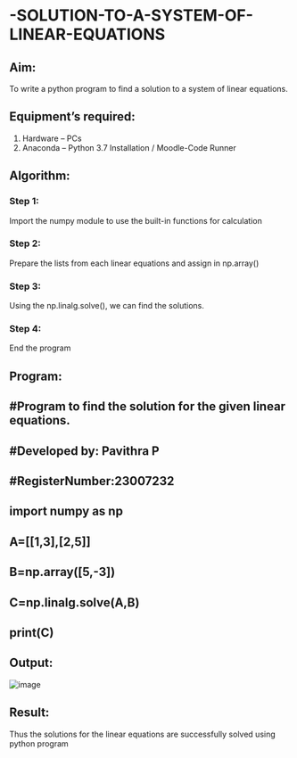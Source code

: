 # -SOLUTION-TO-A-SYSTEM-OF-LINEAR-EQUATIONS
## Aim:
To write a python program to find a solution to a system of linear equations.
## Equipment’s required:
1. 	Hardware – PCs
2. 	Anaconda – Python 3.7 Installation / Moodle-Code Runner
## Algorithm:
### Step 1: 
Import the numpy module to use the built-in functions for calculation
### Step 2: 
Prepare the lists from each linear equations and assign in np.array()
### Step 3: 
Using the np.linalg.solve(), we can find the solutions.
### Step 4: 
End the program
## Program:
## #Program to find the solution for the given linear equations.
## #Developed by: Pavithra P
## #RegisterNumber:23007232
## import numpy as np
## A=[[1,3],[2,5]]
## B=np.array([5,-3])
## C=np.linalg.solve(A,B)
## print(C)



## Output:
![image](https://github.com/23007232/-SOLUTION-TO-A-SYSTEM-OF-LINEAR-EQUATIONS/assets/139115574/e081cd0b-44e0-41df-987c-0d935b1778be)

## Result: 
Thus the solutions for the linear equations are successfully solved using python program

